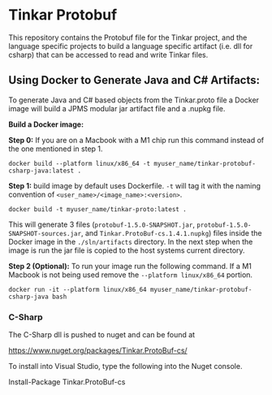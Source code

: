 # Tinkar Protobuf

This repository contains the Protobuf file for the Tinkar project,
and the language specific projects to build a language specific artifact (i.e. dll for csharp)
that can be accessed to read and write Tinkar files.

## Using Docker to Generate Java and C# Artifacts:
To generate Java and C# based objects from the Tinkar.proto file a Docker image will build a JPMS modular jar artifact file and a .nupkg file.

**Build a Docker image:**

**Step 0:** If you are on a Macbook with a M1 chip run this command instead of the one mentioned in step 1.
```shell
docker build --platform linux/x86_64 -t myuser_name/tinkar-protobuf-csharp-java:latest .
```

**Step 1:** build image by default uses Dockerfile. `-t` will tag it with the naming convention of `<user_name>/<image_name>:<version>`.
```shell
docker build -t myuser_name/tinkar-proto:latest . 
```

This will generate 3 files (`protobuf-1.5.0-SNAPSHOT.jar`, `protobuf-1.5.0-SNAPSHOT-sources.jar`, and `Tinkar.ProtoBuf-cs.1.4.1.nupkg`) files inside the Docker image in the `./sln/artifacts` directory.
In the next step when the image is run the jar file is copied to the host systems current directory.

**Step 2 (Optional):**
To run your image run the following command. If a M1 Macbook is not being used remove the ``--platform linux/x86_64`` portion.
```shell
docker run -it --platform linux/x86_64 myuser_name/tinkar-protobuf-csharp-java bash
```
### C-Sharp
The C-Sharp dll is pushed to nuget and can be found at

https://www.nuget.org/packages/Tinkar.ProtoBuf-cs/

To install into Visual Studio, type the following into the Nuget console.

Install-Package Tinkar.ProtoBuf-cs